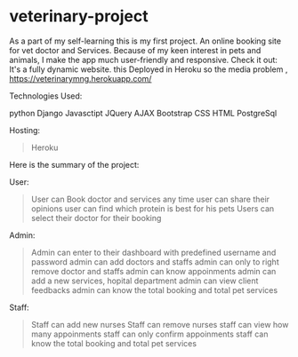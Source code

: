 # veterinary-project
As a part of my self-learning this is my first project. An online booking site for vet doctor and Services. Because of my keen interest in pets and animals, I make the app much user-friendly and responsive.
Check it out:
It's a fully dynamic website. this Deployed in Heroku so the media problem ,
https://veterinarymng.herokuapp.com/

Technologies Used:

python
Django
Javasctipt
JQuery
AJAX
Bootstrap
CSS
HTML
PostgreSql

Hosting:
> Heroku


Here is the summary of the project: 

User:

> User can Book doctor and services any time
> user can share their opinions
> user can find which protein is best for his pets
> Users can select their doctor for their booking

Admin:

> Admin can enter to their dashboard with predefined username and password
> admin can add doctors and staffs
> admin can only to right remove doctor and staffs
> admin can know appoinments
> admin can add a new services, hopital department
> admin can view client feedbacks
> admin can know the total booking and total pet services
> 


Staff:
> Staff can add new nurses
> Staff can remove nurses
> staff can view how many appoinments 
> staff can only confirm appoinments
> staff can know the total booking and total pet services

